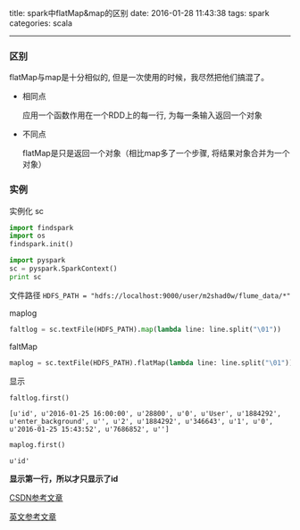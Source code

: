 title: spark中flatMap&map的区别
date: 2016-01-28 11:43:38
tags: spark
categories: scala

---

### 区别
flatMap与map是十分相似的, 但是一次使用的时候，我尽然把他们搞混了。

<!--more-->

* 相同点

	应用一个函数作用在一个RDD上的每一行, 为每一条输入返回一个对象

* 不同点

	flatMap是只是返回一个对象（相比map多了一个步骤, 将结果对象合并为一个对象）

### 实例
实例化 sc

```python
import findspark
import os
findspark.init()

import pyspark
sc = pyspark.SparkContext()
print sc
```
文件路径
`HDFS_PATH = "hdfs://localhost:9000/user/m2shad0w/flume_data/*"`

maplog

```python
faltlog = sc.textFile(HDFS_PATH).map(lambda line: line.split("\01"))
```

faltMap

```python
maplog = sc.textFile(HDFS_PATH).flatMap(lambda line: line.split("\01"))
```
显示

```python
faltlog.first()
```

`[u'id', u'2016-01-25 16:00:00', u'28800', u'0', u'User', u'1884292', u'enter_background', u'', u'2', u'1884292', u'346643', u'1', u'0', u'2016-01-25 15:43:52', u'7686852', u'']`

```python
maplog.first()
```
`u'id'`

**显示第一行，所以才只显示了id**

[CSDN参考文章](http://blog.csdn.net/samhacker/article/details/41927567)

[英文参考文章](http://www.dattamsha.com/2014/09/map-vs-flatmap-spark/)